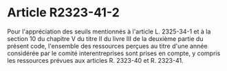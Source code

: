 # Article R2323-41-2

 

<p align="left">
  Pour l'appréciation des seuils mentionnés à l'article L. 2325-34-1 et à la section 10 du chapitre V du titre II du livre III de la deuxième partie du présent code, l'ensemble des ressources perçues au titre d'une année considérée par le comité interentreprises sont prises en compte, y compris les ressources prévues aux articles R. 2323-40 et R. 2323-41. <br />
</p>